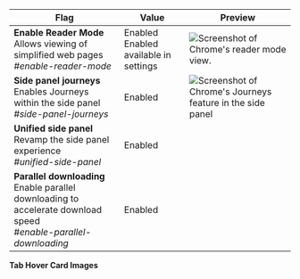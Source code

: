  **Flag** | **Value** | **Preview**
---|---|---
 **Enable Reader Mode**<br>Allows viewing of simplified web pages<br>*#enable-reader-mode* | Enabled<br>Enabled available in settings | ![Screenshot of Chrome's reader mode view.](https://user-images.githubusercontent.com/121842593/222714040-801ed68d-1093-40c6-9d9c-b3092b4b5e4d.png)
 **Side panel journeys**<br>Enables Journeys within the side panel<br>*#side-panel-journeys* | Enabled | ![Screenshot of Chrome's Journeys feature in the side panel](https://user-images.githubusercontent.com/121842593/222714694-75666343-f451-43a4-90d5-83b5d1cc9224.png)
 **Unified side panel**<br>Revamp the side panel experience<br>*#unified-side-panel* | Enabled
 **Parallel downloading**<br>Enable parallel downloading to accelerate download speed<br>*#enable-parallel-downloading* | Enabled
 **Tab Hover Card Images**
